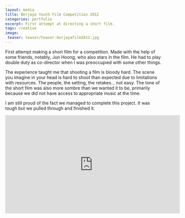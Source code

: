 ```yaml
---
layout: media
title: Berjaya Youth Film Competition 2012
categories: portfolio
excerpt: First attempt at directing a short film.
tags: creative
image:
 teaser: teaser/teaser-berjayafilm2012.jpg
---
```


First attempt making a short film for a competition. Made with the help of some friends, notably, Jun Hoong, who also stars in the film. He had to play double duty as co-director when I was preoccupied with some other things. 

The experience taught me that shooting a film is bloody hard. The scene you imagine in your head is hard to shoot than expected due to limitations with resources. The people, the setting, the retakes... not easy. The tone of the short film was also more sombre than we wanted it to be, primarily because we did not have access to appropriate music at the time.

I am still proud of the fact we managed to complete this project. It was tough but we pulled through and finished it.

<iframe width="560" height="315" src="https://www.youtube.com/embed/pUHWiQqzvUM" title="YouTube video player" frameborder="0" allow="accelerometer; autoplay; clipboard-write; encrypted-media; gyroscope; picture-in-picture" allowfullscreen></iframe>